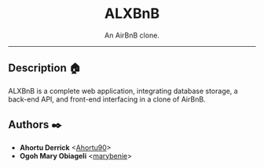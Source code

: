 <p align="center"
  <img src="https://github.com/Ahortu90/AirBnB_clone/marybenie/main/assets/hbnb_logo.png" alt="HolbertonBnB logo">
</p>

<h1 align="center">ALXBnB</h1>
<p align="center">An AirBnB clone.</p>

----

## Description :house:

ALXBnB is a complete web application, integrating database storage,
a back-end API, and front-end interfacing in a clone of AirBnB.

## Authors :black_nib:
* **Ahortu Derrick** <[Ahortu90](https://github.com/Ahortu90)>
* **Ogoh Mary Obiageli** <[marybenie](https://github/marybenie.com/)>
